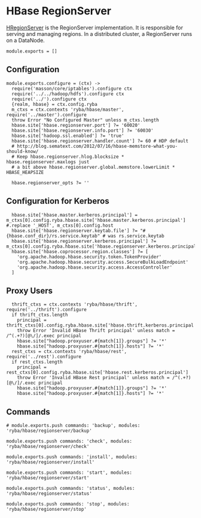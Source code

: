 
# HBase RegionServer
[HRegionServer](http://hbase.apache.org/book.html#regionserver.arch) is the RegionServer implementation.
It is responsible for serving and managing regions. In a distributed cluster, a RegionServer runs on a DataNode.

    module.exports = []

## Configuration

    module.exports.configure = (ctx) ->
      require('masson/core/iptables').configure ctx
      require('../../hadoop/hdfs').configure ctx
      require('../').configure ctx
      {realm, hbase} = ctx.config.ryba
      m_ctxs = ctx.contexts 'ryba/hbase/master', require('../master').configure
      throw Error "No Configured Master" unless m_ctxs.length
      hbase.site['hbase.regionserver.port'] ?= '60020'
      hbase.site['hbase.regionserver.info.port'] ?= '60030'
      hbase.site['hadoop.ssl.enabled'] ?= 'true'
      hbase.site['hbase.regionserver.handler.count'] ?= 60 # HDP default
      # http://blog.sematext.com/2012/07/16/hbase-memstore-what-you-should-know/
      # Keep hbase.regionserver.hlog.blocksize * hbase.regionserver.maxlogs just
      # a bit above hbase.regionserver.global.memstore.lowerLimit * HBASE_HEAPSIZE

      hbase.regionserver_opts ?= ''

## Configuration for Kerberos

      hbase.site['hbase.master.kerberos.principal'] = m_ctxs[0].config.ryba.hbase.site['hbase.master.kerberos.principal'] #.replace '_HOST', m_ctxs[0].config.host
      hbase.site['hbase.regionserver.keytab.file'] ?= "#{hbase.conf_dir}/rs.service.keytab" # was rs.service.keytab
      hbase.site['hbase.regionserver.kerberos.principal'] ?= m_ctxs[0].config.ryba.hbase.site['hbase.regionserver.kerberos.principal']
      hbase.site['hbase.coprocessor.region.classes'] ?= [
        'org.apache.hadoop.hbase.security.token.TokenProvider'
        'org.apache.hadoop.hbase.security.access.SecureBulkLoadEndpoint'
        'org.apache.hadoop.hbase.security.access.AccessController'
      ]

## Proxy Users

      thrift_ctxs = ctx.contexts 'ryba/hbase/thrift', require('../thrift').configure
      if thrift_ctxs.length
        principal = thrift_ctxs[0].config.ryba.hbase.site['hbase.thrift.kerberos.principal']
        throw Error 'Invalid HBase Thrift principal' unless match = /^(.+?)[@\/]/.exec principal
        hbase.site["hadoop.proxyuser.#{match[1]}.groups"] ?= '*'
        hbase.site["hadoop.proxyuser.#{match[1]}.hosts"] ?= '*'
      rest_ctxs = ctx.contexts 'ryba/hbase/rest', require('../rest').configure
      if rest_ctxs.length
        principal = rest_ctxs[0].config.ryba.hbase.site['hbase.rest.kerberos.principal']
        throw Error 'Invalid HBase Rest principal' unless match = /^(.+?)[@\/]/.exec principal
        hbase.site["hadoop.proxyuser.#{match[1]}.groups"] ?= '*'
        hbase.site["hadoop.proxyuser.#{match[1]}.hosts"] ?= '*'

## Commands

    # module.exports.push commands: 'backup', modules: 'ryba/hbase/regionserver/backup'

    module.exports.push commands: 'check', modules: 'ryba/hbase/regionserver/check'

    module.exports.push commands: 'install', modules: 'ryba/hbase/regionserver/install'

    module.exports.push commands: 'start', modules: 'ryba/hbase/regionserver/start'

    module.exports.push commands: 'status', modules: 'ryba/hbase/regionserver/status'

    module.exports.push commands: 'stop', modules: 'ryba/hbase/regionserver/stop'
